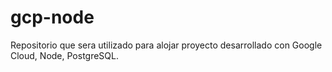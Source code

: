 # gcp-node
Repositorio que sera utilizado para alojar proyecto desarrollado con Google Cloud, Node, PostgreSQL.
